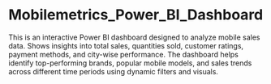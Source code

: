 # Mobilemetrics_Power_BI_Dashboard
This is an interactive Power BI dashboard designed to analyze mobile sales data. Shows insights into total sales, quantities sold, customer ratings, payment methods, and city-wise performance. The dashboard helps identify top-performing brands, popular mobile models, and sales trends across different time periods using dynamic filters and visuals.
